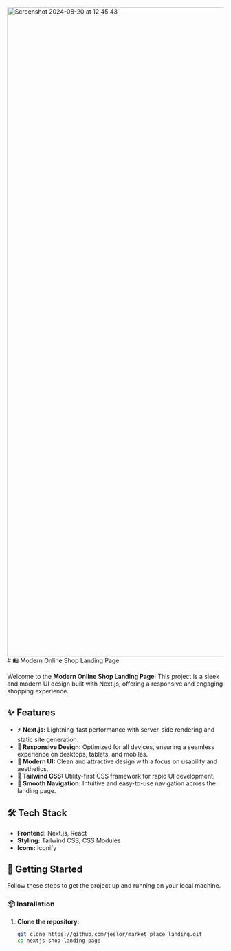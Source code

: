 <img width="1512" alt="Screenshot 2024-08-20 at 12 45 43" src="https://github.com/user-attachments/assets/cab8ef1e-e9ba-4ca7-8616-e8902358df55">
# 🛍️ Modern Online Shop Landing Page

Welcome to the **Modern Online Shop Landing Page**! This project is a sleek and modern UI design built with Next.js, offering a responsive and engaging shopping experience.

## ✨ Features

- **⚡️ Next.js:** Lightning-fast performance with server-side rendering and static site generation.
- **📱 Responsive Design:** Optimized for all devices, ensuring a seamless experience on desktops, tablets, and mobiles.
- **🎨 Modern UI:** Clean and attractive design with a focus on usability and aesthetics.
- **🥳 Tailwind CSS:** Utility-first CSS framework for rapid UI development.
- **🔗 Smooth Navigation:** Intuitive and easy-to-use navigation across the landing page.

## 🛠️ Tech Stack

- **Frontend:** Next.js, React
- **Styling:** Tailwind CSS, CSS Modules
- **Icons:** Iconify

## 🚀 Getting Started

Follow these steps to get the project up and running on your local machine.

### 📦 Installation

1. **Clone the repository:**
   ```bash
   git clone https://github.com/jeslor/market_place_landing.git
   cd nextjs-shop-landing-page
